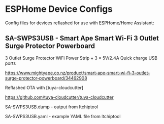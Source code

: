 # ESPHome Device Configs

Config files for devices reflashed for use with ESPHome/Home Assistant:


## **SA-SWPS3USB** - Smart Ape Smart Wi-Fi 3 Outlet Surge Protector Powerboard
3 Outlet Surge Protector WiFi Power Strip + 3 × 5V/2.4A Quick charge USB ports

https://www.mightyape.co.nz/product/smart-ape-smart-wi-fi-3-outlet-surge-protector-powerboard/34462908

Reflashed OTA with [tuya-cloudcutter]

https://github.com/tuya-cloudcutter/tuya-cloudcutter

SA-SWPS3USB.dump - output from Itchiptool

SA-SWPS3USB.yaml - example YAML file from Itchiptool
